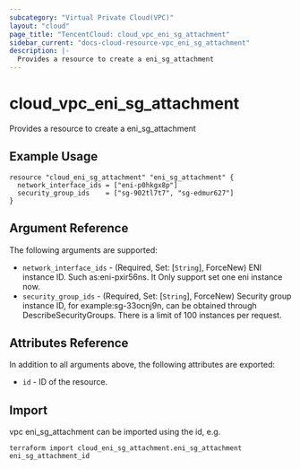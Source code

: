 ```yaml
---
subcategory: "Virtual Private Cloud(VPC)"
layout: "cloud"
page_title: "TencentCloud: cloud_vpc_eni_sg_attachment"
sidebar_current: "docs-cloud-resource-vpc_eni_sg_attachment"
description: |-
  Provides a resource to create a eni_sg_attachment
---
```


# cloud_vpc_eni_sg_attachment

Provides a resource to create a eni_sg_attachment

## Example Usage

```hcl
resource "cloud_eni_sg_attachment" "eni_sg_attachment" {
  network_interface_ids = ["eni-p0hkgx8p"]
  security_group_ids    = ["sg-902tl7t7", "sg-edmur627"]
}
```

## Argument Reference

The following arguments are supported:

* `network_interface_ids` - (Required, Set: [`String`], ForceNew) ENI instance ID. Such as:eni-pxir56ns. It Only support set one eni instance now.
* `security_group_ids` - (Required, Set: [`String`], ForceNew) Security group instance ID, for example:sg-33ocnj9n, can be obtained through DescribeSecurityGroups. There is a limit of 100 instances per request.

## Attributes Reference

In addition to all arguments above, the following attributes are exported:

* `id` - ID of the resource.



## Import

vpc eni_sg_attachment can be imported using the id, e.g.

```
terraform import cloud_eni_sg_attachment.eni_sg_attachment eni_sg_attachment_id
```

